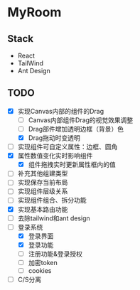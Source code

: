 # MyRoom

## Stack

- React
- TailWind
- Ant Design


## TODO

- [x] 实现Canvas内部的组件的Drag
  - [ ] Canvas内部组件Drag的视觉效果调整
  - [ ] Drag部件增加透明边框（背景）色
  - [x] Drag拖动时变透明
- [ ] 实现组件可自定义属性：边框、圆角
- [x] 属性数值变化实时影响组件
  - [x] 组件拖拽实时更新属性框内的值
- [ ] 补充其他组建类型
- [ ] 实现保存当前布局
- [ ] 实现组件层级关系
- [ ] 实现组件组合、拆分功能
- [x] 实现基本路由功能
- [ ] 去除tailwind和ant design
- [ ] 登录系统
  - [x] 登录界面
  - [x] 登录功能
  - [ ] 注册功能&登录授权
  - [ ] 加密token
  - [ ] cookies
- [ ] C/S分离